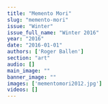 ```yaml
---
title: "Memento Mori"
slug: "memento-mori"
issue: "Winter"
issue_full_name: "Winter 2016"
year: "2016"
date: "2016-01-01"
authors: ['Roger Ballen']
section: "art"
audio: []
main_image: ""
banner_image: ""
images: ['mementomori2012.jpg']
videos: []
---
```

